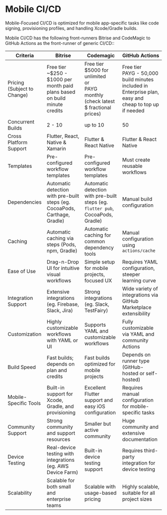 # Mobile CI/CD

Mobile-Focused CI/CD is optimized for mobile app-specific tasks like code signing, provisioning profiles, and handling
Xcode/Gradle builds.

Mobile CI/CD has the following front-runners Bitrise and CodeMagic to GitHub Actions as the front-runner of generic
CI/CD::

| Criteria                    | Bitrise                                                                        | Codemagic                                                                                   | GitHub Actions                                                                                           |
|-----------------------------|--------------------------------------------------------------------------------|---------------------------------------------------------------------------------------------|----------------------------------------------------------------------------------------------------------|
| Pricing (Subject to Change) | Free tier<br>~\$250 - $1000 per month paid plans based on build minute credits | Free tier<br>$5000 for unlimited<br>or<br> PAYG monthly (check latest \$ fractional prices) | Free tier<br>PAYG - 50,000 build minutes included in Enterprise plan, easy and cheap to top up if needed |
| Concurrent Builds           | 2 - 10                                                                         | up to 10                                                                                    | 50                                                                                                       |
| Cross Platform Support      | Flutter, React, Native & Xamarin                                               | Flutter & React Native                                                                      | Flutter & React Native                                                                                   |
| Templates                   | Pre-configured workflow templates                                              | Pre-configured workflow templates                                                           | Must create reusable workflows                                                                           |
| Dependencies                | Automatic detection with pre-built steps (eg. CocoaPods, Carthage, Gradle)     | Automatic detection with pre-built steps (eg. `flutter pub`, CocoaPods, Gradle)               | Manual build configuration                                                                               |
| Caching                     | Automatic caching via steps (Pods, npm, Gradle)                                | Automatic caching for common dependency tools                                               | Manual configuration using `actions/cache`                                                               |
| Ease of Use                 | Drag-n-Drop UI for intuitive visual workflows                                  | Simple setup for mobile projects, focused UX                                                | Requires YAML configuration, steeper learning curve                                                      |
| Integration Support         | Extensive integrations (eg. Firebase, Slack, Jira)                             | Strong integrations (eg. Slack, TestFairy)                                                  | Wide variety of integrations via GitHub Marketplace extensibility                                        |
| Customization               | Highly customizable workflows with YAML or UI                                  | Supports YAML and customizable workflows                                                    | Fully customizable via YAML and community Actions                                                        |
| Build Speed                 | Fast builds; depends on plan and credits                                       | Fast builds optimized for mobile projects                                                   | Depends on runner type (GitHub-hosted or self-hosted)                                                    |
| Mobile-Specific Tools       | Built-in support for Xcode, Gradle, and provisioning                           | Excellent Flutter support and easy iOS configuration                                        | Requires manual configuration for mobile-specific tasks                                                  |
| Community Support           | Strong community and support resources                                         | Smaller but active community                                                                | Huge community and extensive documentation                                                               |
| Device Testing              | Real-device testing with integrations (eg. AWS Device Farm)                    | Built-in device testing support                                                             | Requires third-party integration for device testing                                                      |
| Scalability                 | Scalable for both small and enterprise teams                                   | Scalable with usage-based pricing                                                           | Highly scalable, suitable for all project sizes                                                          |

